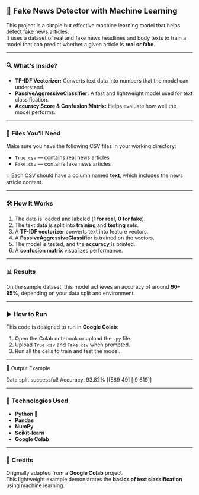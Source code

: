 ## 📰 Fake News Detector with Machine Learning

This project is a simple but effective machine learning model that helps detect fake news articles.  
It uses a dataset of real and fake news headlines and body texts to train a model that can predict whether a given article is **real or fake**.

---

### 🔍 What's Inside?

- **TF-IDF Vectorizer:** Converts text data into numbers that the model can understand.  
- **PassiveAggressiveClassifier:** A fast and lightweight model used for text classification.  
- **Accuracy Score & Confusion Matrix:** Helps evaluate how well the model performs.

---

### 📁 Files You'll Need

Make sure you have the following CSV files in your working directory:

- `True.csv` — contains real news articles  
- `Fake.csv` — contains fake news articles  

💡 Each CSV should have a column named **text**, which includes the news article content.

---

### 🛠️ How It Works

1. The data is loaded and labeled (**1 for real**, **0 for fake**).  
2. The text data is split into **training** and **testing** sets.  
3. A **TF-IDF vectorizer** converts text into feature vectors.  
4. A **PassiveAggressiveClassifier** is trained on the vectors.  
5. The model is tested, and the **accuracy** is printed.  
6. A **confusion matrix** visualizes performance.

---

### 📊 Results

On the sample dataset, this model achieves an accuracy of around **90–95%**, depending on your data split and environment.

---

### ▶️ How to Run

This code is designed to run in **Google Colab**:

1. Open the Colab notebook or upload the `.py` file.  
2. Upload `True.csv` and `Fake.csv` when prompted.  
3. Run all the cells to train and test the model.

---
💬 Output Example

Data split successful!
Accuracy: 93.82%
[[589 49]
[ 9 619]]

---

### 🧠 Technologies Used

- **Python 🐍**  
- **Pandas**  
- **NumPy**  
- **Scikit-learn**  
- **Google Colab**

---

### 🙌 Credits

Originally adapted from a **Google Colab** project.  
This lightweight example demonstrates the **basics of text classification** using machine learning.
